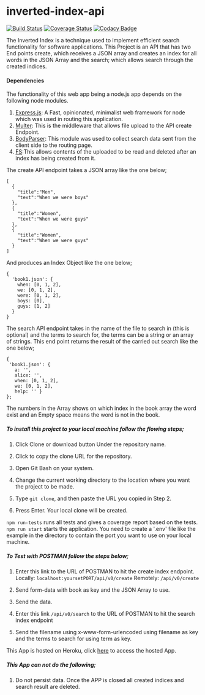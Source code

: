 # inverted-index-api
[![Build Status](https://travis-ci.org/EmaEvidence/inverted-index-api.svg?branch=master)](https://travis-ci.org/EmaEvidence/inverted-index-api)
[![Coverage Status](https://coveralls.io/repos/github/EmaEvidence/inverted-index-api/badge.svg?branch=endpoint)](https://coveralls.io/github/EmaEvidence/inverted-index-api?branch=endpoint)
[![Codacy Badge](https://api.codacy.com/project/badge/Grade/53bcc515421d4cd78bb312ab8d38bdc5)](https://www.codacy.com/app/EmaEvidence/inverted-index-api?utm_source=github.com&amp;utm_medium=referral&amp;utm_content=EmaEvidence/inverted-index-api&amp;utm_campaign=Badge_Grade)

The Inverted Index is a technique used to implement efficient search functionality for software applications. This Project is an API that has two End points create, which receives a JSON array and creates an index for all words in the JSON Array and the search; which allows search through the created indices.
#### Dependencies
The functionality of this web app being a node.js app depends on the following node modules.
1. [Express.js](https://www.npmjs.com/package/express): A Fast, opinionated, minimalist web framework for node which was used in routing this application.
2. [Multer](https://www.npmjs.com/package/multer): This is the middleware that allows file upload to the API create Endpoint.
3. [BodyParser](https://www.npmjs.com/package/body-parser): This module was used to collect search data sent from the client side to the routing page.
4. [FS](https://www.npmjs.com/package/fs):This allows contents of the uploaded to be read and deleted after an index has being created from it.

The create API endpoint takes a JSON array like the one below;
```
[
  {
    "title":"Men",
    "text":"When we were boys"
  },
  {
    "title":"Women",
    "text":"When we were guys"
  },
  {
    "title":"Women",
    "text":"When we were guys"
  }
]
```
And produces an Index Object like the one below;
```
{
  'book1.json': {
    when: [0, 1, 2],
    we: [0, 1, 2],
    were: [0, 1, 2],
    boys: [0],
    guys: [1, 2]
  }
}
```
The search API endpoint takes in the name of the file to search in (this is optional) and the terms to search for, the terms can be a string or an array of strings. This end point returns the result of the carried out search like the one below;
```
{
 'book1.json': {
   a: '',
   alice: '',
   when: [0, 1, 2],
   we: [0, 1, 2],
   help: '' }
};
```
The numbers in the Array shows on which index in the book array the word exist and an Empty space means the word is not in the book.

##### To install this project to your local machine follow the flowing steps;

1. Click Clone or download button Under the repository name.

2. Click  to copy the clone URL for the repository.

3. Open Git Bash on your system.

4. Change the current working directory to the location where you want the project to be made.

5. Type ```git clone```, and then paste the URL you copied in Step 2.

6. Press Enter. Your local clone will be created.


```npm run-tests``` runs all tests and gives a coverage report based on the tests.
```npm run start``` starts the application.
You need to create a '.env' file like the example in the directory to contain the port you want to use on your local machine.

##### To Test with POSTMAN follow the steps below;

1. Enter this link to the URL of POSTMAN to hit the create index endpoint.
    Locally: ```localhost:yoursetPORT/api/v0/create```
    Remotely: ```/api/v0/create```
2. Send form-data with book as key and the JSON Array to use.

3. Send the data.

4. Enter this link ```/api/v0/search``` to the URL of POSTMAN to hit the search index endpoint

5. Send the filename using x-www-form-urlencoded using filename as key and the terms to search for using term as key.

This App is hosted on Heroku, click [here]() to access the hosted App.

##### This App can not do the following;
1. Do not persist data. Once the APP is closed all created indices and search result are deleted.
